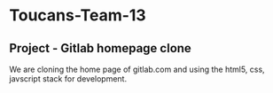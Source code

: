 # Toucans-Team-13
## Project - Gitlab homepage clone
We are cloning the home page of gitlab.com and using the html5, css, javscript stack for development.
